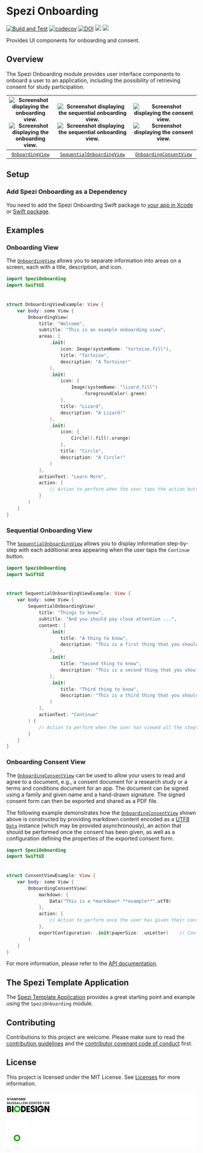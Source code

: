 <!--

This source file is part of the Stanford Spezi open-source project.

SPDX-FileCopyrightText: 2022 Stanford University and the project authors (see CONTRIBUTORS.md)

SPDX-License-Identifier: MIT
  
-->

# Spezi Onboarding

[![Build and Test](https://github.com/StanfordSpezi/SpeziOnboarding/actions/workflows/build-and-test.yml/badge.svg)](https://github.com/StanfordSpezi/SpeziOnboarding/actions/workflows/build-and-test.yml)
[![codecov](https://codecov.io/gh/StanfordSpezi/SpeziOnboarding/branch/main/graph/badge.svg?token=lsRIXi5IXY)](https://codecov.io/gh/StanfordSpezi/SpeziOnboarding)
[![DOI](https://zenodo.org/badge/DOI/10.5281/zenodo.7806970.svg)](https://doi.org/10.5281/zenodo.7806970)
[![](https://img.shields.io/endpoint?url=https%3A%2F%2Fswiftpackageindex.com%2Fapi%2Fpackages%2FStanfordSpezi%2FSpeziOnboarding%2Fbadge%3Ftype%3Dswift-versions)](https://swiftpackageindex.com/StanfordSpezi/SpeziOnboarding)
[![](https://img.shields.io/endpoint?url=https%3A%2F%2Fswiftpackageindex.com%2Fapi%2Fpackages%2FStanfordSpezi%2FSpeziOnboarding%2Fbadge%3Ftype%3Dplatforms)](https://swiftpackageindex.com/StanfordSpezi/SpeziOnboarding)

Provides UI components for onboarding and consent.


## Overview

The Spezi Onboarding module provides user interface components to onboard a user to an application, including the possibility of retrieving consent for study participation.

|![Screenshot displaying the onboarding view.](Sources/SpeziOnboarding/SpeziOnboarding.docc/Resources/OnboardingView.png#gh-light-mode-only) ![Screenshot displaying the onboarding view.](Sources/SpeziOnboarding/SpeziOnboarding.docc/Resources/OnboardingView~dark.png#gh-dark-mode-only)|![Screenshot displaying the sequential onboarding view.](Sources/SpeziOnboarding/SpeziOnboarding.docc/Resources/SequentialOnboardingView.png#gh-light-mode-only) ![Screenshot displaying the sequential onboarding view.](Sources/SpeziOnboarding/SpeziOnboarding.docc/Resources/SequentialOnboardingView~dark.png#gh-dark-mode-only)|![Screenshot displaying the consent view.](Sources/SpeziOnboarding/SpeziOnboarding.docc/Resources/ConsentView.png#gh-light-mode-only) ![Screenshot displaying the consent view.](Sources/SpeziOnboarding/SpeziOnboarding.docc/Resources/ConsentView~dark.png#gh-dark-mode-only)
|:--:|:--:|:--:|
|[`OnboardingView`](https://swiftpackageindex.com/stanfordspezi/spezionboarding/documentation/spezionboarding/onboardingview)|[`SequentialOnboardingView`](https://swiftpackageindex.com/stanfordspezi/spezionboarding/documentation/spezionboarding/sequentialonboardingview)|[`OnboardingConsentView`](https://swiftpackageindex.com/stanfordspezi/spezionboarding/documentation/spezionboarding/onboardingconsentview)|


## Setup

### Add Spezi Onboarding as a Dependency

You need to add the Spezi Onboarding Swift package to
[your app in Xcode](https://developer.apple.com/documentation/xcode/adding-package-dependencies-to-your-app#) or
[Swift package](https://developer.apple.com/documentation/xcode/creating-a-standalone-swift-package-with-xcode#Add-a-dependency-on-another-Swift-package).


## Examples

### Onboarding View

The [`OnboardingView`](https://swiftpackageindex.com/stanfordspezi/spezionboarding/documentation/spezionboarding/onboardingview) allows you to separate information into areas on a screen, each with a title, description, and icon.

```swift
import SpeziOnboarding
import SwiftUI


struct OnboardingViewExample: View {
    var body: some View {
        OnboardingView(
            title: "Welcome",
            subtitle: "This is an example onboarding view",
            areas: [
                .init(
                    icon: Image(systemName: "tortoise.fill"), 
                    title: "Tortoise", 
                    description: "A Tortoise!"
                ),
                .init(
                    icon: {
                        Image(systemName: "lizard.fill")
                            .foregroundColor(.green)
                    },
                    title: "Lizard", 
                    description: "A Lizard!"
                ),
                .init(
                    icon: {
                        Circle().fill(.orange)
                    }, 
                    title: "Circle", 
                    description: "A Circle!"
                )
            ],
            actionText: "Learn More",
            action: {
                // Action to perform when the user taps the action button.
            }
        )
    }
}
```


### Sequential Onboarding View

The [`SequentialOnboardingView`](https://swiftpackageindex.com/stanfordspezi/spezionboarding/documentation/spezionboarding/sequentialonboardingview) allows you to display information step-by-step with each additional area appearing when the user taps the `Continue` button.

```swift
import SpeziOnboarding
import SwiftUI


struct SequentialOnboardingViewExample: View {
    var body: some View {
        SequentialOnboardingView(
            title: "Things to know",
            subtitle: "And you should pay close attention ...",
            content: [
                .init(
                    title: "A thing to know", 
                    description: "This is a first thing that you should know; read carefully!"
                ),
                .init(
                    title: "Second thing to know", 
                    description: "This is a second thing that you should know; read carefully!"
                ),
                .init(
                    title: "Third thing to know", 
                    description: "This is a third thing that you should know; read carefully!"
                )
            ],
            actionText: "Continue"
        ) {
            // Action to perform when the user has viewed all the steps
        }
    }
}
```


### Onboarding Consent View

The [`OnboardingConsentView`](https://swiftpackageindex.com/stanfordspezi/spezionboarding/documentation/spezionboarding/onboardingconsentview) can be used to allow your users to read and agree to a document, e.g., a consent document for a research study or a terms and conditions document for an app. The document can be signed using a family and given name and a hand-drawn signature. The signed consent form can then be exported and shared as a PDF file.

The following example demonstrates how the [`OnboardingConsentView`](https://swiftpackageindex.com/stanfordspezi/spezionboarding/documentation/spezionboarding/onboardingconsentview) shown above is constructed by providing markdown content encoded as a [UTF8](https://www.swift.org/blog/utf8-string/) [`Data`](https://developer.apple.com/documentation/foundation/data) instance (which may be provided asynchronously), an action that should be performed once the consent has been given, as well as a configuration defining the properties of the exported consent form.

```swift
import SpeziOnboarding
import SwiftUI


struct ConsentViewExample: View {
    var body: some View {
        OnboardingConsentView(
            markdown: {
                Data("This is a *markdown* **example**".utf8)
            },
            action: {
                // Action to perform once the user has given their consent
            },
            exportConfiguration: .init(paperSize: .usLetter)    // Configure the properties of the exported consent form
        )
    }
}
```

For more information, please refer to the [API documentation](https://swiftpackageindex.com/StanfordSpezi/SpeziOnboarding/documentation).


## The Spezi Template Application

The [Spezi Template Application](https://github.com/StanfordSpezi/SpeziTemplateApplication) provides a great starting point and example using the `SpeziOnboarding` module.


## Contributing

Contributions to this project are welcome. Please make sure to read the [contribution guidelines](https://github.com/StanfordSpezi/.github/blob/main/CONTRIBUTING.md) and the [contributor covenant code of conduct](https://github.com/StanfordSpezi/.github/blob/main/CODE_OF_CONDUCT.md) first.


## License

This project is licensed under the MIT License. See [Licenses](https://github.com/StanfordSpezi/SpeziOnboarding/tree/main/LICENSES) for more information.

![Spezi Footer](https://raw.githubusercontent.com/StanfordSpezi/.github/main/assets/FooterLight.png#gh-light-mode-only)
![Spezi Footer](https://raw.githubusercontent.com/StanfordSpezi/.github/main/assets/FooterDark.png#gh-dark-mode-only)
